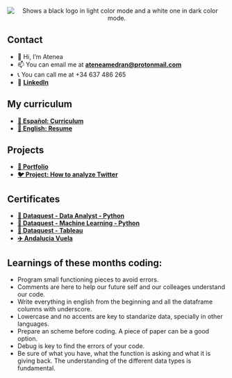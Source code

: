 <p align="center">
    <picture>
      <source media="(prefers-color-scheme: dark)" srcset="https://github.com/atenea-medran/atenea-medran/blob/main/header/modooscuro.png">
      <source media="(prefers-color-scheme: light)" srcset="https://github.com/atenea-medran/atenea-medran/blob/main/header/modoclaro.png?raw=true">
      <img alt="Shows a black logo in light color mode and a white one in dark color mode." src="https://user-images.githubusercontent.com/25423296/163456779-a8556205-d0a5-45e2-ac17-42d089e3c3f8.png">
    </picture>
</p>

## Contact
- 👋 Hi, I’m Atenea
- 📫 You can email me at **ateneamedran@protonmail.com**
- :telephone_receiver: You can call me at +34 637 486 265
- :link: **[LinkedIn](https://www.linkedin.com/in/ateneamedran/)**

## My curriculum
- **[:page_facing_up: Español: Curriculum](https://atenea-medran.github.io/curriculum_atenea_medran.pdf)**
- **[:page_facing_up: English: Resume](https://atenea-medran.github.io/resume_atenea_medran.pdf)**

## Projects
- **[:open_file_folder: Portfolio](https://atenea-medran.github.io/)**
- **[:bird: Project: How to analyze Twitter](https://github.com/atenea-medran/how-to-analyze-twitter)**

## Certificates
- **[🐍 Dataquest - Data Analyst - Python](Certificates/dataquest/Data%20Analyst)**
- **[🐍 Dataquest - Machine Learning - Python](Certificates/dataquest/Machine%20Learning)**
- **[💸 Dataquest - Tableau](Certificates/dataquest/Tableau)**
- **[✈️ Andalucia Vuela](Certificates/andalucia%20vuela)**

## Learnings of these months coding:
- Program small functioning pieces to avoid errors.
- Comments are here to help our future self and our colleages understand our code.
- Write everything in english from the beginning and all the dataframe columns with underscore.
- Lowercase and no accents are key to standarize data, specially in other languages.
- Prepare an scheme before coding. A piece of paper can be a good option.
- Debug is key to find the errors of your code.
- Be sure of what you have, what the function is asking and what it is giving back. The understanding of the different data types is fundamental.
<!---
atenea-medran/atenea-medran is a ✨ special ✨ repository because its `README.md` (this file) appears on your GitHub profile.
You can click the Preview link to take a look at your changes.
--->
